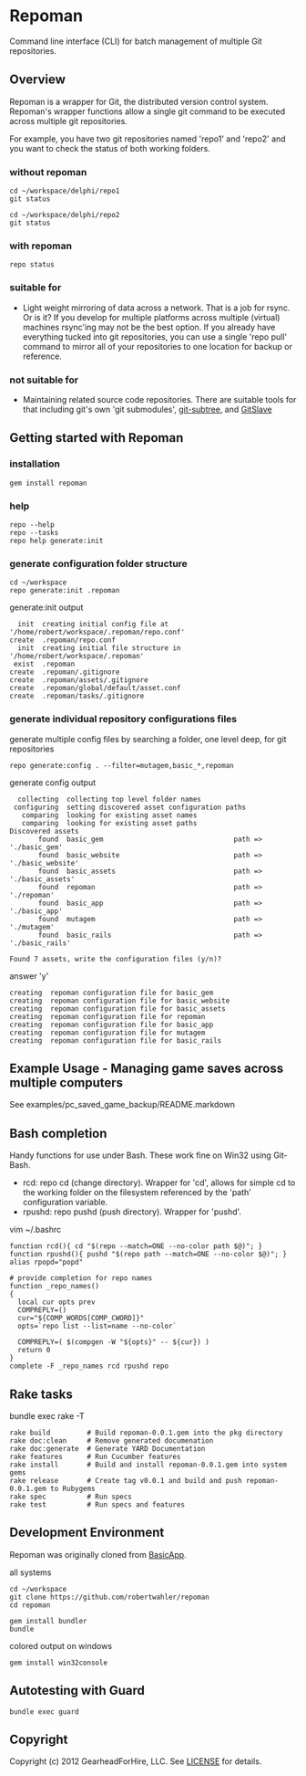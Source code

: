Repoman
=======

Command line interface (CLI) for batch management of multiple Git repositories.

Overview
--------

Repoman is a wrapper for Git, the distributed version control system.
Repoman's wrapper functions allow a single git command to be executed
across multiple git repositories.

For example, you have two git repositories named 'repo1' and 'repo2' and
you want to check the status of both working folders.

### without repoman

    cd ~/workspace/delphi/repo1
    git status

    cd ~/workspace/delphi/repo2
    git status

### with repoman

    repo status

### suitable for

* Light weight mirroring of data across a network.  That is a job for
  rsync.  Or is it?  If you develop for multiple platforms across multiple
  (virtual) machines rsync'ing may not be the best option.  If you already
  have everything tucked into git repositories, you can use a single
  'repo pull'  command to mirror all of your repositories to one location
  for backup or reference.

### not suitable for

* Maintaining related source code repositories.  There are suitable tools
  for that including git's own 'git submodules',
  [git-subtree](https://github.com/apenwarr/git-subtree), and
  [GitSlave](http://gitslave.sourceforge.net/)


Getting started with Repoman
----------------------------

### installation

    gem install repoman

### help

    repo --help
    repo --tasks
    repo help generate:init

### generate configuration folder structure

    cd ~/workspace
    repo generate:init .repoman

generate:init output

      init  creating initial config file at '/home/robert/workspace/.repoman/repo.conf'
    create  .repoman/repo.conf
      init  creating initial file structure in '/home/robert/workspace/.repoman'
     exist  .repoman
    create  .repoman/.gitignore
    create  .repoman/assets/.gitignore
    create  .repoman/global/default/asset.conf
    create  .repoman/tasks/.gitignore

### generate individual repository configurations files

generate multiple config files by searching a folder, one level deep, for git repositories


    repo generate:config . --filter=mutagem,basic_*,repoman

generate config output

      collecting  collecting top level folder names
     configuring  setting discovered asset configuration paths
       comparing  looking for existing asset names
       comparing  looking for existing asset paths
    Discovered assets
           found  basic_gem                                path => './basic_gem'
           found  basic_website                            path => './basic_website'
           found  basic_assets                             path => './basic_assets'
           found  repoman                                  path => './repoman'
           found  basic_app                                path => './basic_app'
           found  mutagem                                  path => './mutagem'
           found  basic_rails                              path => './basic_rails'

    Found 7 assets, write the configuration files (y/n)?

answer 'y'

    creating  repoman configuration file for basic_gem
    creating  repoman configuration file for basic_website
    creating  repoman configuration file for basic_assets
    creating  repoman configuration file for repoman
    creating  repoman configuration file for basic_app
    creating  repoman configuration file for mutagem
    creating  repoman configuration file for basic_rails


Example Usage - Managing game saves across multiple computers
-------------------------------------------------------------

See examples/pc_saved_game_backup/README.markdown


Bash completion
----------------

Handy functions for use under Bash.  These work fine on Win32 using
Git-Bash.

* rcd: repo cd (change directory).  Wrapper for 'cd', allows for simple cd
  <repo name> to the working folder on the filesystem referenced by the 'path'
  configuration variable.
* rpushd: repo pushd (push directory).  Wrapper for 'pushd'.


vim ~/.bashrc

    function rcd(){ cd "$(repo --match=ONE --no-color path $@)"; }
    function rpushd(){ pushd "$(repo path --match=ONE --no-color $@)"; }
    alias rpopd="popd"

    # provide completion for repo names
    function _repo_names()
    {
      local cur opts prev
      COMPREPLY=()
      cur="${COMP_WORDS[COMP_CWORD]}"
      opts=`repo list --list=name --no-color`

      COMPREPLY=( $(compgen -W "${opts}" -- ${cur}) )
      return 0
    }
    complete -F _repo_names rcd rpushd repo


Rake tasks
----------

bundle exec rake -T

    rake build         # Build repoman-0.0.1.gem into the pkg directory
    rake doc:clean     # Remove generated documenation
    rake doc:generate  # Generate YARD Documentation
    rake features      # Run Cucumber features
    rake install       # Build and install repoman-0.0.1.gem into system gems
    rake release       # Create tag v0.0.1 and build and push repoman-0.0.1.gem to Rubygems
    rake spec          # Run specs
    rake test          # Run specs and features


Development Environment
-----------------------

Repoman was originally cloned from [BasicApp](http://github.com/robertwahler/BasicApp).

all systems

    cd ~/workspace
    git clone https://github.com/robertwahler/repoman
    cd repoman

    gem install bundler
    bundle

colored output on windows

    gem install win32console

Autotesting with Guard
----------------------

    bundle exec guard

## Copyright ##

Copyright (c) 2012 GearheadForHire, LLC. See [LICENSE](LICENSE) for details.

